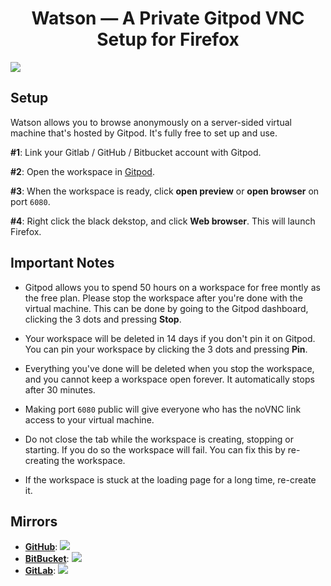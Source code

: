 <div align="center">

# Watson — A Private Gitpod VNC Setup for Firefox

</div>

![](https://i.imgur.com/bR92xAy.png)

## Setup

Watson allows you to browse anonymously on a server-sided virtual machine that's hosted by Gitpod. It's fully free to set up and use.

**#1**: Link your Gitlab / GitHub / Bitbucket account with Gitpod.

**#2**: Open the workspace in [Gitpod](/README.md#L35).

**#3**: When the workspace is ready, click **open preview** or **open browser** on port `6080`.

**#4**: Right click the black dekstop, and click **Web browser**. This will launch Firefox.

## Important Notes

- Gitpod allows you to spend 50 hours on a workspace for free montly as the free plan. Please stop the workspace after you're done with the virtual machine. This can be done by going to the Gitpod dashboard, clicking the 3 dots and pressing **Stop**.

- Your workspace will be deleted in 14 days if you don't pin it on Gitpod. You can pin your workspace by clicking the 3 dots and pressing **Pin**.

- Everything you've done will be deleted when you stop the workspace, and you cannot keep a workspace open forever. It automatically stops after 30 minutes.

- Making port `6080` public will give everyone who has the noVNC link access to your virtual machine.

- Do not close the tab while the workspace is creating, stopping or starting. If you do so the workspace will fail. You can fix this by re-creating the workspace.

- If the workspace is stuck at the loading page for a long time, re-create it.

## Mirrors

- **[GitHub](https://github.com/Kqpa/Watson)**: [![](https://img.shields.io/badge/Gitpod-Open--in--Gitpod-black?logo=gitpod)](https://gitpod.io/#https://github.com/Kqpa/Watson)
- **[BitBucket](https://bitbucket.org/kqpa/watson/)**: [![](https://img.shields.io/badge/Gitpod-Open--in--Gitpod-blue?logo=gitpod)](https://gitpod.io/#https://bitbucket.org/kqpa/watson/)
- **[GitLab](https://gitlab.com/Kqpa/Watson)**: [![](https://img.shields.io/badge/Gitpod-Open--in--Gitpod-orange?logo=gitpod)](https://gitpod.io/#https://gitlab.com/Kqpa/Watson)
